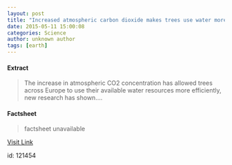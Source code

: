 ```yaml
---
layout: post
title: "Increased atmospheric carbon dioxide makes trees use water more efficiently"
date: 2015-05-11 15:00:08
categories: Science
author: unknown author
tags: [earth]
---
```



#### Extract
>The increase in atmospheric CO2 concentration has allowed trees across Europe to use their available water resources more efficiently, new research has shown....

#### Factsheet
>factsheet unavailable

[Visit Link](http://phys.org/news350559676.html)

id:  121454
